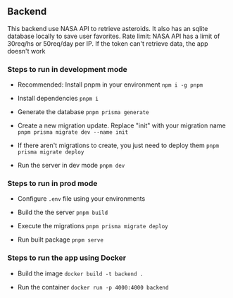## Backend 

This backend use NASA API to retrieve asteroids. It also has an sqlite database locally to save user favorites.
Rate limit: NASA API has a limit of 30req/hs or 50req/day per IP. If the token can't retrieve data, the app doesn't work

### Steps to run in development mode
- Recommended: Install pnpm in your environment 
    `npm i -g pnpm`

- Install dependencies
    `pnpm i`

- Generate the database
    `pnpm prisma generate`

- Create a new migration update. Replace "init" with your migration name
    `pnpm prisma migrate dev --name init`

- If there aren't migrations to create, you just need to deploy them
    `pnpm prisma migrate deploy`

- Run the server in dev mode
    `pnpm dev`


### Steps to run in prod mode
- Configure `.env` file using your environments

- Build the the server
    `pnpm build`

- Execute the migrations 
    `pnpm prisma migrate deploy`

- Run built package
`pnpm serve`

### Steps to run the app using Docker
- Build the image
    `docker build -t backend .`

- Run the container
    `docker run -p 4000:4000 backend`